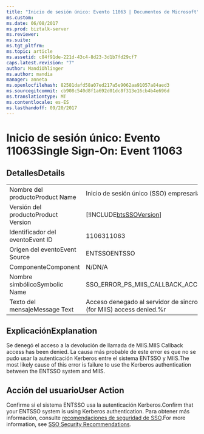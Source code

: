 ```yaml
---
title: "Inicio de sesión único: Evento 11063 | Documentos de Microsoft"
ms.custom: 
ms.date: 06/08/2017
ms.prod: biztalk-server
ms.reviewer: 
ms.suite: 
ms.tgt_pltfrm: 
ms.topic: article
ms.assetid: c84f91de-221d-43c4-8d23-3d1b7fd29cf7
caps.latest.revision: "7"
author: MandiOhlinger
ms.author: mandia
manager: anneta
ms.openlocfilehash: 82581dafd58a07ed217a5e9062aa91057a84aed3
ms.sourcegitcommit: cb908c540d8f1a692d01dc8f313e16cb4b4e696d
ms.translationtype: MT
ms.contentlocale: es-ES
ms.lasthandoff: 09/20/2017
---
```

# <a name="single-sign-on-event-11063"></a><span data-ttu-id="07227-102">Inicio de sesión único: Evento 11063</span><span class="sxs-lookup"><span data-stu-id="07227-102">Single Sign-On: Event 11063</span></span>
## <a name="details"></a><span data-ttu-id="07227-103">Detalles</span><span class="sxs-lookup"><span data-stu-id="07227-103">Details</span></span>  
  
|||  
|-|-|  
|<span data-ttu-id="07227-104">Nombre del producto</span><span class="sxs-lookup"><span data-stu-id="07227-104">Product Name</span></span>|<span data-ttu-id="07227-105">Inicio de sesión único (SSO) empresarial</span><span class="sxs-lookup"><span data-stu-id="07227-105">Enterprise Single Sign-On</span></span>|  
|<span data-ttu-id="07227-106">Versión del producto</span><span class="sxs-lookup"><span data-stu-id="07227-106">Product Version</span></span>|[!INCLUDE[btsSSOVersion](../includes/btsssoversion-md.md)]|  
|<span data-ttu-id="07227-107">Identificador del evento</span><span class="sxs-lookup"><span data-stu-id="07227-107">Event ID</span></span>|<span data-ttu-id="07227-108">11063</span><span class="sxs-lookup"><span data-stu-id="07227-108">11063</span></span>|  
|<span data-ttu-id="07227-109">Origen del evento</span><span class="sxs-lookup"><span data-stu-id="07227-109">Event Source</span></span>|<span data-ttu-id="07227-110">ENTSSO</span><span class="sxs-lookup"><span data-stu-id="07227-110">ENTSSO</span></span>|  
|<span data-ttu-id="07227-111">Componente</span><span class="sxs-lookup"><span data-stu-id="07227-111">Component</span></span>|<span data-ttu-id="07227-112">N/D</span><span class="sxs-lookup"><span data-stu-id="07227-112">N/A</span></span>|  
|<span data-ttu-id="07227-113">Nombre simbólico</span><span class="sxs-lookup"><span data-stu-id="07227-113">Symbolic Name</span></span>|<span data-ttu-id="07227-114">SSO_ERROR_PS_MIIS_CALLBACK_ACCESS_DENIED</span><span class="sxs-lookup"><span data-stu-id="07227-114">SSO_ERROR_PS_MIIS_CALLBACK_ACCESS_DENIED</span></span>|  
|<span data-ttu-id="07227-115">Texto del mensaje</span><span class="sxs-lookup"><span data-stu-id="07227-115">Message Text</span></span>|<span data-ttu-id="07227-116">Acceso denegado al servidor de sincronización de contraseñas (para MIIS).%r</span><span class="sxs-lookup"><span data-stu-id="07227-116">Password sync server (for MIIS) access denied.%r</span></span>|  
  
## <a name="explanation"></a><span data-ttu-id="07227-117">Explicación</span><span class="sxs-lookup"><span data-stu-id="07227-117">Explanation</span></span>  
 <span data-ttu-id="07227-118">Se denegó el acceso a la devolución de llamada de MIIS.</span><span class="sxs-lookup"><span data-stu-id="07227-118">MIIS Callback access has been denied.</span></span> <span data-ttu-id="07227-119">La causa más probable de este error es que no se pudo usar la autenticación Kerberos entre el sistema ENTSSO y MIIS.</span><span class="sxs-lookup"><span data-stu-id="07227-119">The most likely cause of this error is failure to use the Kerberos authentication between the ENTSSO system and MIIS.</span></span>  
  
## <a name="user-action"></a><span data-ttu-id="07227-120">Acción del usuario</span><span class="sxs-lookup"><span data-stu-id="07227-120">User Action</span></span>  
 <span data-ttu-id="07227-121">Confirme si el sistema ENTSSO usa la autenticación Kerberos.</span><span class="sxs-lookup"><span data-stu-id="07227-121">Confirm that your ENTSSO system is using Kerberos authentication.</span></span> <span data-ttu-id="07227-122">Para obtener más información, consulte [recomendaciones de seguridad de SSO](../core/sso-security-recommendations.md).</span><span class="sxs-lookup"><span data-stu-id="07227-122">For more information, see [SSO Security Recommendations](../core/sso-security-recommendations.md).</span></span>